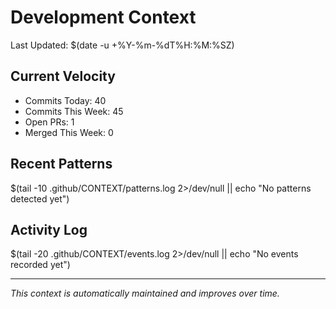 # Development Context

Last Updated: $(date -u +%Y-%m-%dT%H:%M:%SZ)

## Current Velocity
- Commits Today: 40
- Commits This Week: 45
- Open PRs: 1
- Merged This Week: 0

## Recent Patterns
$(tail -10 .github/CONTEXT/patterns.log 2>/dev/null || echo "No patterns detected yet")

## Activity Log
$(tail -20 .github/CONTEXT/events.log 2>/dev/null || echo "No events recorded yet")

---
*This context is automatically maintained and improves over time.*
